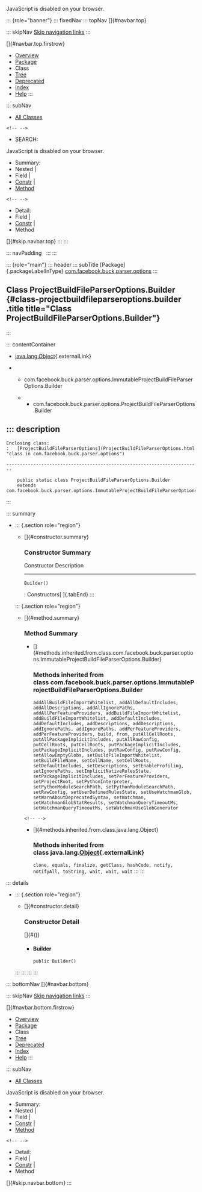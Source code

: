 <div>

JavaScript is disabled on your browser.

</div>

::: {role="banner"}
::: fixedNav
::: topNav
[]{#navbar.top}

::: skipNav
[Skip navigation links](#skip.navbar.top "Skip navigation links")
:::

[]{#navbar.top.firstrow}

-   [Overview](../../../../../index.html)
-   [Package](package-summary.html)
-   Class
-   [Tree](package-tree.html)
-   [Deprecated](../../../../../deprecated-list.html)
-   [Index](../../../../../index-all.html)
-   [Help](../../../../../help-doc.html)
:::

::: subNav
-   [All Classes](../../../../../allclasses.html)

```{=html}
<!-- -->
```
-   SEARCH:

<div>

<div>

JavaScript is disabled on your browser.

</div>

</div>

<div>

-   Summary: 
-   Nested \| 
-   Field \| 
-   [Constr](#constructor.summary) \| 
-   [Method](#method.summary)

```{=html}
<!-- -->
```
-   Detail: 
-   Field \| 
-   [Constr](#constructor.detail) \| 
-   Method

</div>

[]{#skip.navbar.top}
:::
:::

::: navPadding
 
:::
:::

::: {role="main"}
::: header
::: subTitle
[Package]{.packageLabelInType} [com.facebook.buck.parser.options](package-summary.html)
:::

## Class ProjectBuildFileParserOptions.Builder {#class-projectbuildfileparseroptions.builder .title title="Class ProjectBuildFileParserOptions.Builder"}
:::

::: contentContainer
-   [java.lang.Object](http://docs.oracle.com/javase/7/docs/api/java/lang/Object.html?is-external=true "class or interface in java.lang"){.externalLink}

-   -   com.facebook.buck.parser.options.ImmutableProjectBuildFileParserOptions.Builder

    -   -   com.facebook.buck.parser.options.ProjectBuildFileParserOptions.Builder

::: description
-   

    Enclosing class:
    :   [ProjectBuildFileParserOptions](ProjectBuildFileParserOptions.html "class in com.facebook.buck.parser.options")

    ------------------------------------------------------------------------

        public static class ProjectBuildFileParserOptions.Builder
        extends com.facebook.buck.parser.options.ImmutableProjectBuildFileParserOptions.Builder
:::

::: summary
-   ::: {.section role="region"}
    -   []{#constructor.summary}

        ### Constructor Summary

          Constructor   Description
          ------------- -------------
          `Builder()`    

          : Constructors[ ]{.tabEnd}
    :::

    ::: {.section role="region"}
    -   []{#method.summary}

        ### Method Summary

        -   []{#methods.inherited.from.class.com.facebook.buck.parser.options.ImmutableProjectBuildFileParserOptions.Builder}

            ### Methods inherited from class com.facebook.buck.parser.options.ImmutableProjectBuildFileParserOptions.Builder

            `addAllBuildFileImportWhitelist, addAllDefaultIncludes, addAllDescriptions, addAllIgnorePaths, addAllPerFeatureProviders, addBuildFileImportWhitelist, addBuildFileImportWhitelist, addDefaultIncludes, addDefaultIncludes, addDescriptions, addDescriptions, addIgnorePaths, addIgnorePaths, addPerFeatureProviders, addPerFeatureProviders, build, from, putAllCellRoots, putAllPackageImplicitIncludes, putAllRawConfig, putCellRoots, putCellRoots, putPackageImplicitIncludes, putPackageImplicitIncludes, putRawConfig, putRawConfig, setAllowEmptyGlobs, setBuildFileImportWhitelist, setBuildFileName, setCellName, setCellRoots, setDefaultIncludes, setDescriptions, setEnableProfiling, setIgnorePaths, setImplicitNativeRulesState, setPackageImplicitIncludes, setPerFeatureProviders, setProjectRoot, setPythonInterpreter, setPythonModuleSearchPath, setPythonModuleSearchPath, setRawConfig, setUserDefinedRulesState, setUseWatchmanGlob, setWarnAboutDeprecatedSyntax, setWatchman, setWatchmanGlobStatResults, setWatchmanQueryTimeoutMs, setWatchmanQueryTimeoutMs, setWatchmanUseGlobGenerator`

        ```{=html}
        <!-- -->
        ```
        -   []{#methods.inherited.from.class.java.lang.Object}

            ### Methods inherited from class java.lang.[Object](http://docs.oracle.com/javase/7/docs/api/java/lang/Object.html?is-external=true "class or interface in java.lang"){.externalLink}

            `clone, equals, finalize, getClass, hashCode, notify, notifyAll, toString, wait, wait, wait`
    :::
:::

::: details
-   ::: {.section role="region"}
    -   []{#constructor.detail}

        ### Constructor Detail

        []{#<init>()}

        -   #### Builder

                public Builder()
    :::
:::
:::
:::

::: bottomNav
[]{#navbar.bottom}

::: skipNav
[Skip navigation links](#skip.navbar.bottom "Skip navigation links")
:::

[]{#navbar.bottom.firstrow}

-   [Overview](../../../../../index.html)
-   [Package](package-summary.html)
-   Class
-   [Tree](package-tree.html)
-   [Deprecated](../../../../../deprecated-list.html)
-   [Index](../../../../../index-all.html)
-   [Help](../../../../../help-doc.html)
:::

::: subNav
-   [All Classes](../../../../../allclasses.html)

<div>

<div>

JavaScript is disabled on your browser.

</div>

</div>

<div>

-   Summary: 
-   Nested \| 
-   Field \| 
-   [Constr](#constructor.summary) \| 
-   [Method](#method.summary)

```{=html}
<!-- -->
```
-   Detail: 
-   Field \| 
-   [Constr](#constructor.detail) \| 
-   Method

</div>

[]{#skip.navbar.bottom}
:::

